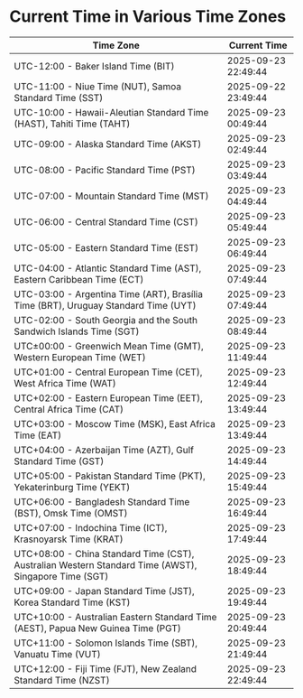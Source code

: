# Current Time in Various Time Zones

| Time Zone | Current Time |
|-----------|--------------|
| UTC-12:00 - Baker Island Time (BIT) | 2025-09-23 22:49:44 |
| UTC-11:00 - Niue Time (NUT), Samoa Standard Time (SST) | 2025-09-22 23:49:44 |
| UTC-10:00 - Hawaii-Aleutian Standard Time (HAST), Tahiti Time (TAHT) | 2025-09-23 00:49:44 |
| UTC-09:00 - Alaska Standard Time (AKST) | 2025-09-23 02:49:44 |
| UTC-08:00 - Pacific Standard Time (PST) | 2025-09-23 03:49:44 |
| UTC-07:00 - Mountain Standard Time (MST) | 2025-09-23 04:49:44 |
| UTC-06:00 - Central Standard Time (CST) | 2025-09-23 05:49:44 |
| UTC-05:00 - Eastern Standard Time (EST) | 2025-09-23 06:49:44 |
| UTC-04:00 - Atlantic Standard Time (AST), Eastern Caribbean Time (ECT) | 2025-09-23 07:49:44 |
| UTC-03:00 - Argentina Time (ART), Brasília Time (BRT), Uruguay Standard Time (UYT) | 2025-09-23 07:49:44 |
| UTC-02:00 - South Georgia and the South Sandwich Islands Time (SGT) | 2025-09-23 08:49:44 |
| UTC±00:00 - Greenwich Mean Time (GMT), Western European Time (WET) | 2025-09-23 11:49:44 |
| UTC+01:00 - Central European Time (CET), West Africa Time (WAT) | 2025-09-23 12:49:44 |
| UTC+02:00 - Eastern European Time (EET), Central Africa Time (CAT) | 2025-09-23 13:49:44 |
| UTC+03:00 - Moscow Time (MSK), East Africa Time (EAT) | 2025-09-23 13:49:44 |
| UTC+04:00 - Azerbaijan Time (AZT), Gulf Standard Time (GST) | 2025-09-23 14:49:44 |
| UTC+05:00 - Pakistan Standard Time (PKT), Yekaterinburg Time (YEKT) | 2025-09-23 15:49:44 |
| UTC+06:00 - Bangladesh Standard Time (BST), Omsk Time (OMST) | 2025-09-23 16:49:44 |
| UTC+07:00 - Indochina Time (ICT), Krasnoyarsk Time (KRAT) | 2025-09-23 17:49:44 |
| UTC+08:00 - China Standard Time (CST), Australian Western Standard Time (AWST), Singapore Time (SGT) | 2025-09-23 18:49:44 |
| UTC+09:00 - Japan Standard Time (JST), Korea Standard Time (KST) | 2025-09-23 19:49:44 |
| UTC+10:00 - Australian Eastern Standard Time (AEST), Papua New Guinea Time (PGT) | 2025-09-23 20:49:44 |
| UTC+11:00 - Solomon Islands Time (SBT), Vanuatu Time (VUT) | 2025-09-23 21:49:44 |
| UTC+12:00 - Fiji Time (FJT), New Zealand Standard Time (NZST) | 2025-09-23 22:49:44 |
